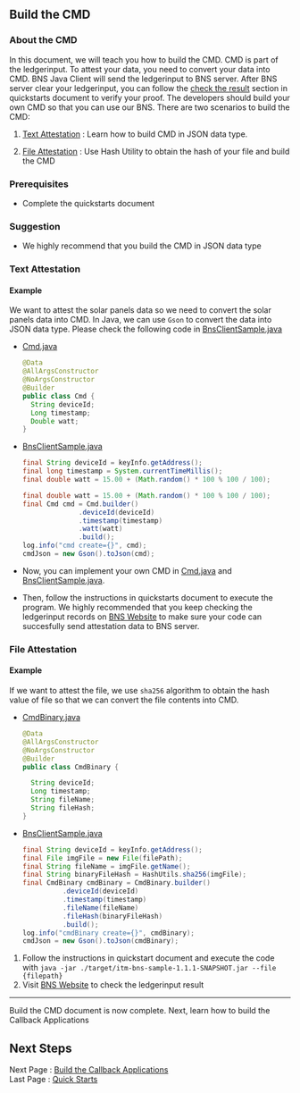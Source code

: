 ## Build the CMD

### About the CMD

In this document, we will teach you how to build the CMD. CMD is part of the ledgerinput. To attest your data, you need to convert your data into CMD. BNS Java Client will send the ledgerinput to BNS server. After BNS server clear your ledgerinput, you can follow the [check the result](./quick_start_en.md#5-check-the-result) section in quickstarts document to verify your proof. The developers should build your own CMD so that you can use our BNS. There are two scenarios to build the CMD:

1. [Text Attestation](#text-attestation) : Learn how to build CMD in JSON data type.

2. [File Attestation](#file-attestation) : Use Hash Utility to obtain the hash of your file and build the CMD

### Prerequisites

- Complete the quickstarts document

### Suggestion

- We highly recommend that you build the CMD in JSON data type

### Text Attestation

#### Example

We want to attest the solar panels data so we need to convert the solar panels data into CMD. In Java, we can use `Gson` to convert the data into JSON data type. Please check the following code in [BnsClientSample.java](../src/main/java/com/itrustmachines/sample/BnsClientSample.java)

- [Cmd.java](../src/main/java/com/itrustmachines/sample/Cmd.java)

  ```java
  @Data
  @AllArgsConstructor
  @NoArgsConstructor
  @Builder
  public class Cmd {
    String deviceId;
    Long timestamp;
    Double watt;
  }
  ```

- [BnsClientSample.java](../src/main/java/com/itrustmachines/sample/BnsClientSample.java)

  ```java
  final String deviceId = keyInfo.getAddress();
  final long timestamp = System.currentTimeMillis();
  final double watt = 15.00 + (Math.random() * 100 % 100 / 100);

  final double watt = 15.00 + (Math.random() * 100 % 100 / 100);
  final Cmd cmd = Cmd.builder()
                .deviceId(deviceId)
                .timestamp(timestamp)
                .watt(watt)
                .build();
  log.info("cmd create={}", cmd);
  cmdJson = new Gson().toJson(cmd);
  ```

- Now, you can implement your own CMD in [Cmd.java](../src/main/java/com/itrustmachines/sample/Cmd.java) and [BnsClientSample.java](../src/main/java/com/itrustmachines/sample/BnsClientSample.java).
- Then, follow the instructions in quickstarts document to execute the program. We highly recommended that you keep checking the ledgerinput records on [BNS Website](https://azure-dev-membership.itm.monster/) to make sure your code  can succesfully send attestation data to BNS server.

### File Attestation

#### Example

If we want to attest the file, we use `sha256` algorithm to obtain the hash value of file so that we can convert the file contents into CMD.

- [CmdBinary.java](../src/main/java/com/itrustmachines/sample/CmdBinary.java)

  ```java
  @Data
  @AllArgsConstructor
  @NoArgsConstructor
  @Builder
  public class CmdBinary {

    String deviceId;
    Long timestamp;
    String fileName;
    String fileHash;
  }
  ```

- [BnsClientSample.java](../src/main/java/com/itrustmachines/sample/BnsClientSample.java)

  ```java
  final String deviceId = keyInfo.getAddress();
  final File imgFile = new File(filePath);
  final String fileName = imgFile.getName();
  final String binaryFileHash = HashUtils.sha256(imgFile);
  final CmdBinary cmdBinary = CmdBinary.builder()
            .deviceId(deviceId)
            .timestamp(timestamp)
            .fileName(fileName)
            .fileHash(binaryFileHash)
            .build();
  log.info("cmdBinary create={}", cmdBinary);
  cmdJson = new Gson().toJson(cmdBinary);
  ```

1. Follow the instructions in quickstart document and execute the code with `java -jar ./target/itm-bns-sample-1.1.1-SNAPSHOT.jar --file {filepath}`
2. Visit [BNS Website](https://azure-dev-membership.itm.monster/) to check the ledgerinput result

----
Build the CMD document is now complete. Next, learn how to build the Callback Applications

## Next Steps

Next Page : [Build the Callback Applications](./callback_en.md)  
Last Page : [Quick Starts](./quick_start_en.md)